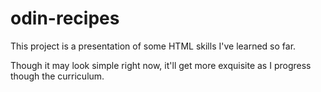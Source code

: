 # odin-recipes

This project is a presentation of some HTML skills I've learned so far.

Though it may look simple right now, it'll get more exquisite as I progress though the curriculum.
